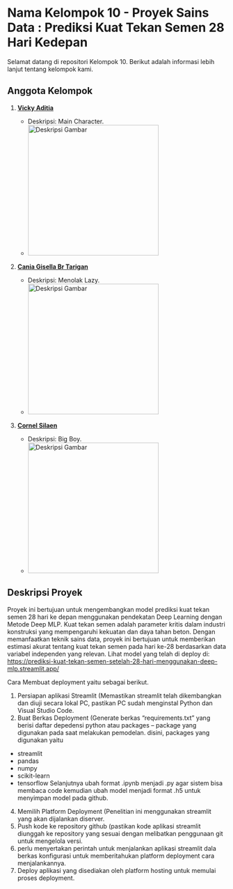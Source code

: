 # Nama Kelompok 10 - Proyek Sains Data : Prediksi Kuat Tekan Semen 28 Hari Kedepan

Selamat datang di repositori Kelompok 10. Berikut adalah informasi lebih lanjut tentang kelompok kami.

## Anggota Kelompok

1. **[Vicky Aditia](https://github.com/vickyaditia)**
   - Deskripsi: Main Character.
   - <img src="https://github.com/sains-data/Prediksi-Kuat-Tekan-Semen-setelah-28-hari-Menggunakan-Deep-MLP/assets/124554146/f5320630-3798-4634-ace5-3d6eaaaf231f" alt="Deskripsi Gambar" width="300">


2. **[Cania Gisella Br Tarigan](https://github.com/mycaca12)**
   - Deskripsi: Menolak Lazy.
   - <img src="https://github.com/sains-data/Prediksi-Kuat-Tekan-Semen-setelah-28-hari-Menggunakan-Deep-MLP/assets/124554146/5fb8dc39-36e5-48fe-9e25-6055204d8abb" alt="Deskripsi Gambar" width="300">

3. **[Cornel Silaen](https://github.com/onelllls)**
   - Deskripsi: Big Boy.
   - <img src="https://github.com/sains-data/Prediksi-Kuat-Tekan-Semen-setelah-28-hari-Menggunakan-Deep-MLP/assets/124554146/e5792778-8382-45ba-99a5-bbdbcb89ab71" alt="Deskripsi Gambar" width="300">

## Deskripsi Proyek

Proyek ini bertujuan untuk mengembangkan model prediksi kuat tekan semen 28 hari ke depan menggunakan pendekatan Deep Learning dengan Metode Deep MLP. Kuat tekan semen adalah parameter kritis dalam industri konstruksi yang mempengaruhi kekuatan dan daya tahan beton. Dengan memanfaatkan teknik sains data, proyek ini bertujuan untuk memberikan estimasi akurat tentang kuat tekan semen pada hari ke-28 berdasarkan data variabel independen yang relevan. Lihat model yang telah di deploy di: 
https://prediksi-kuat-tekan-semen-setelah-28-hari-menggunakan-deep-mlp.streamlit.app/

Cara Membuat deployment yaitu sebagai berikut.
1.	Persiapan aplikasi Streamlit (Memastikan streamlit telah dikembangkan dan diuji secara lokal PC, pastikan PC sudah menginstal Python dan Visual Studio Code. 
2.	Buat Berkas Deployment (Generate berkas “requirements.txt” yang berisi daftar depedensi python atau packages – package yang digunakan pada saat melakukan pemodelan. disini, packages yang digunakan yaitu
- streamlit 
- pandas
- numpy
- scikit-learn
- tensorflow
Selanjutnya ubah format .ipynb menjadi .py agar sistem bisa membaca code kemudian ubah model menjadi format .h5 untuk menyimpan model pada github. 
4.	Memilih Platform Deployment (Penelitian ini menggunakan streamlit yang akan dijalankan diserver.
5.	Push kode ke repository github (pastikan kode  aplikasi streamlit  diunggah ke repository yang sesuai dengan melibatkan penggunaan git untuk mengelola versi. 
6.	perlu menyertakan perintah untuk menjalankan aplikasi streamlit dala berkas konfigurasi untuk memberitahukan platform deployment cara menjalankannya. 
7.	Deploy aplikasi yang disediakan oleh platform hosting untuk memulai proses deployment. 
